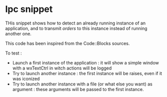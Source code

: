 # Ipc snippet #

THis snippet shows how to detect an already running instance of an application, and to transmit _orders_ to this instance instead of running another one.

This code has been inspired from the Code::Blocks sources.

To test :
- Launch a first instance of the application : it will show a simple window with a wxTextCtrl in witch actions will be logged
- Try to launch another instance : the first instance will be raises, even if it was iconized
- Try to launch another instance with a file (or what else you want) as argument : these arguments will be passed to the first instance.


